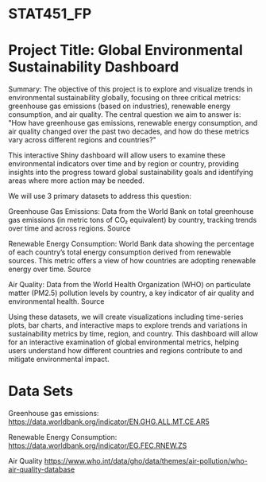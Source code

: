 # STAT451_FP
# Project Title: Global Environmental Sustainability Dashboard

Summary:
The objective of this project is to explore and visualize trends in environmental sustainability globally, focusing on three critical metrics: greenhouse gas emissions (based on industries), renewable energy consumption, and air quality. The central question we aim to answer is: "How have greenhouse gas emissions, renewable energy consumption, and air quality changed over the past two decades, and how do these metrics vary across different regions and countries?"

This interactive Shiny dashboard will allow users to examine these environmental indicators over time and by region or country, providing insights into the progress toward global sustainability goals and identifying areas where more action may be needed.

We will use 3 primary datasets to address this question:

Greenhouse Gas Emissions: Data from the World Bank on total greenhouse gas emissions (in metric tons of CO₂ equivalent) by country, tracking trends over time and across regions. Source

Renewable Energy Consumption: World Bank data showing the percentage of each country’s total energy consumption derived from renewable sources. This metric offers a view of how countries are adopting renewable energy over time. Source

Air Quality: Data from the World Health Organization (WHO) on particulate matter (PM2.5) pollution levels by country, a key indicator of air quality and environmental health. Source

Using these datasets, we will create visualizations including time-series plots, bar charts, and interactive maps to explore trends and variations in sustainability metrics by time, region, and country. This dashboard will allow for an interactive examination of global environmental metrics, helping users understand how different countries and regions contribute to and mitigate environmental impact.

# Data Sets

Greenhouse gas emissions:
https://data.worldbank.org/indicator/EN.GHG.ALL.MT.CE.AR5

Renewable Energy Consumption:
https://data.worldbank.org/indicator/EG.FEC.RNEW.ZS

Air Quality
https://www.who.int/data/gho/data/themes/air-pollution/who-air-quality-database






